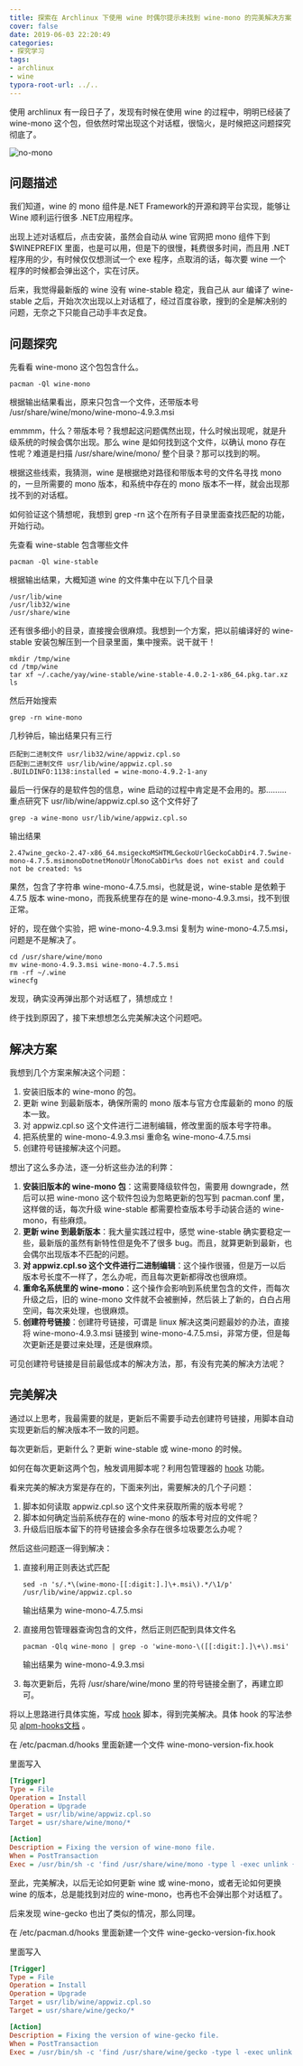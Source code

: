 ```yaml
---
title: 探索在 Archlinux 下使用 wine 时偶尔提示未找到 wine-mono 的完美解决方案
cover: false
date: 2019-06-03 22:20:49
categories:
- 探究学习
tags:
- archlinux
- wine
typora-root-url: ../..
---
```


使用 archlinux 有一段日子了，发现有时候在使用 wine 的过程中，明明已经装了 wine-mono 这个包，但依然时常出现这个对话框，很恼火，是时候把这问题探究彻底了。

![no-mono](/img/no-mono.png)

<!--more-->

## 问题描述

我们知道，wine 的 mono 组件是.NET Framework的开源和跨平台实现，能够让 Wine 顺利运行很多 .NET应用程序。

出现上述对话框后，点击安装，虽然会自动从 wine 官网把 mono 组件下到 $WINEPREFIX 里面，也是可以用，但是下的很慢，耗费很多时间，而且用 .NET 程序用的少，有时候仅仅想测试一个 exe 程序，点取消的话，每次要 wine 一个程序的时候都会弹出这个，实在讨厌。

后来，我觉得最新版的 wine 没有 wine-stable 稳定，我自己从 aur 编译了 wine-stable 之后，开始次次出现以上对话框了，经过百度谷歌，搜到的全是解决别的问题，无奈之下只能自己动手丰衣足食。

## 问题探究

先看看 wine-mono 这个包包含什么。

```shell
pacman -Ql wine-mono
```

根据输出结果看出，原来只包含一个文件，还带版本号 /usr/share/wine/mono/wine-mono-4.9.3.msi

emmmm，什么？带版本号？我想起这问题偶然出现，什么时候出现呢，就是升级系统的时候会偶尔出现。那么 wine 是如何找到这个文件，以确认 mono 存在性呢？难道是扫描 /usr/share/wine/mono/ 整个目录？那可以找到的啊。

根据这些线索，我猜测，wine 是根据绝对路径和带版本号的文件名寻找 mono 的，一旦所需要的 mono 版本，和系统中存在的 mono 版本不一样，就会出现那找不到的对话框。

如何验证这个猜想呢，我想到 grep -rn 这个在所有子目录里面查找匹配的功能，开始行动。

先查看 wine-stable 包含哪些文件

```shell
pacman -Ql wine-stable
```

根据输出结果，大概知道 wine 的文件集中在以下几个目录

```
/usr/lib/wine
/usr/lib32/wine
/usr/share/wine
```

还有很多细小的目录，直接搜会很麻烦。我想到一个方案，把以前编译好的 wine-stable 安装包解压到一个目录里面，集中搜索。说干就干！

```shell
mkdir /tmp/wine
cd /tmp/wine
tar xf ~/.cache/yay/wine-stable/wine-stable-4.0.2-1-x86_64.pkg.tar.xz
ls
```

然后开始搜索

```shell
grep -rn wine-mono
```

几秒钟后，输出结果只有三行

```
匹配到二进制文件 usr/lib32/wine/appwiz.cpl.so
匹配到二进制文件 usr/lib/wine/appwiz.cpl.so
.BUILDINFO:1138:installed = wine-mono-4.9.2-1-any
```

最后一行保存的是软件包的信息，wine 启动的过程中肯定是不会用的。那.........重点研究下 usr/lib/wine/appwiz.cpl.so 这个文件好了

```shell
grep -a wine-mono usr/lib/wine/appwiz.cpl.so
```

输出结果

```
2.47wine_gecko-2.47-x86_64.msigeckoMSHTMLGeckoUrlGeckoCabDir4.7.5wine-mono-4.7.5.msimonoDotnetMonoUrlMonoCabDir%s does not exist and could not be created: %s
```

果然，包含了字符串 wine-mono-4.7.5.msi，也就是说，wine-stable 是依赖于 4.7.5 版本 wine-mono，而我系统里存在的是 wine-mono-4.9.3.msi，找不到很正常。

好的，现在做个实验，把 wine-mono-4.9.3.msi 复制为 wine-mono-4.7.5.msi，问题是不是解决了。

```shell
cd /usr/share/wine/mono
mv wine-mono-4.9.3.msi wine-mono-4.7.5.msi
rm -rf ~/.wine
winecfg
```

发现，确实没再弹出那个对话框了，猜想成立！

终于找到原因了，接下来想想怎么完美解决这个问题吧。

## 解决方案

我想到几个方案来解决这个问题：

1. 安装旧版本的 wine-mono 的包。
2. 更新 wine 到最新版本，确保所需的 mono 版本与官方仓库最新的 mono 的版本一致。
3. 对 appwiz.cpl.so 这个文件进行二进制编辑，修改里面的版本号字符串。
4. 把系统里的 wine-mono-4.9.3.msi 重命名 wine-mono-4.7.5.msi
5. 创建符号链接解决这个问题。

想出了这么多办法，逐一分析这些办法的利弊：

1. **安装旧版本的 wine-mono 包**：这需要降级软件包，需要用 downgrade，然后可以把 wine-mono 这个软件包设为忽略更新的包写到 pacman.conf 里，这样做的话，每次升级 wine-stable 都需要检查版本号手动装合适的 wine-mono，有些麻烦。
2. **更新 wine 到最新版本**：我大量实践过程中，感觉 wine-stable 确实要稳定一些，最新版的虽然有新特性但是免不了很多 bug。而且，就算更新到最新，也会偶尔出现版本不匹配的问题。
3. **对 appwiz.cpl.so 这个文件进行二进制编辑**：这个操作很骚，但是万一以后版本号长度不一样了，怎么办呢，而且每次更新都得改也很麻烦。
4. **重命名系统里的 wine-mono**：这个操作会影响到系统里包含的文件，而每次升级之后，旧的 wine-mono 文件就不会被删掉，然后装上了新的，白白占用空间，每次来处理，也很麻烦。
5. **创建符号链接**：创建符号链接，可谓是 linux 解决这类问题最妙的办法，直接将 wine-mono-4.9.3.msi 链接到 wine-mono-4.7.5.msi，非常方便，但是每次更新还是要过来处理，还是很麻烦。

可见创建符号链接是目前最低成本的解决方法，那，有没有完美的解决方法呢？

## 完美解决

通过以上思考，我最需要的就是，更新后不需要手动去创建符号链接，用脚本自动实现更新后的解决版本不一致的问题。

每次更新后，更新什么？更新 wine-stable 或 wine-mono 的时候。

如何在每次更新这两个包，触发调用脚本呢？利用包管理器的 [hook](https://wiki.archlinux.org/index.php/Pacman_(%E7%AE%80%E4%BD%93%E4%B8%AD%E6%96%87)#Hooks) 功能。

看来完美的解决方案是存在的，下面来列出，需要解决的几个子问题：

1. 脚本如何读取 appwiz.cpl.so 这个文件来获取所需的版本号呢？
2. 脚本如何确定当前系统存在的 wine-mono 的版本号对应的文件呢？
3. 升级后旧版本留下的符号链接会多余存在很多垃圾要怎么办呢？

然后这些问题逐一得到解决：

1. 直接利用正则表达式匹配

   ```shell
   sed -n 's/.*\(wine-mono-[[:digit:].]\+.msi\).*/\1/p' /usr/lib/wine/appwiz.cpl.so
   ```

   输出结果为 wine-mono-4.7.5.msi

2. 直接用包管理器查询包含的文件，然后正则匹配到具体文件名

   ```shell
   pacman -Qlq wine-mono | grep -o 'wine-mono-\([[:digit:].]\+\).msi'
   ```

   输出结果为 wine-mono-4.9.3.msi

3. 每次更新后，先将 /usr/share/wine/mono 里的符号链接全删了，再建立即可。

将以上思路进行具体实施，写成 [hook](https://wiki.archlinux.org/index.php/Pacman_(%E7%AE%80%E4%BD%93%E4%B8%AD%E6%96%87)#Hooks) 脚本，得到完美解决。具体 hook 的写法参见 [alpm-hooks文档](https://jlk.fjfi.cvut.cz/arch/manpages/man/alpm-hooks.5) 。



在 /etc/pacman.d/hooks 里面新建一个文件 wine-mono-version-fix.hook

里面写入

```ini
[Trigger]
Type = File
Operation = Install
Operation = Upgrade
Target = usr/lib/wine/appwiz.cpl.so
Target = usr/share/wine/mono/*

[Action]
Description = Fixing the version of wine-mono file.
When = PostTransaction
Exec = /usr/bin/sh -c 'find /usr/share/wine/mono -type l -exec unlink {} \; ; ln -sf "$(pacman -Qlq wine-mono | grep "wine-mono-\\([[:digit:].]\\+\\).msi")" "/usr/share/wine/mono/$(sed -n "s/.*\\(wine-mono-[[:digit:].]\\+.msi\\).*/\\1/p" /usr/lib/wine/appwiz.cpl.so)" 2>/dev/null ; true'
```

至此，完美解决，以后无论如何更新 wine 或 wine-mono，或者无论如何更换 wine 的版本，总是能找到对应的 wine-mono，也再也不会弹出那个对话框了。

后来发现 wine-gecko 也出了类似的情况，那么同理。

在 /etc/pacman.d/hooks 里面新建一个文件 wine-gecko-version-fix.hook

里面写入

```ini
[Trigger]
Type = File
Operation = Install
Operation = Upgrade
Target = usr/lib/wine/appwiz.cpl.so
Target = usr/share/wine/gecko/*

[Action]
Description = Fixing the version of wine-gecko file.
When = PostTransaction
Exec = /usr/bin/sh -c 'find /usr/share/wine/gecko -type l -exec unlink {} \; ; ln -sf "$(pacman -Qlq wine-gecko | grep "wine.gecko-\\([-.[:digit:]]\\+\\)-x86_64.msi")" "/usr/share/wine/gecko/$(sed -n "s/.*\\(wine.gecko-[-.[:digit:]]\+-x86_64.msi\\).*/\\1/p" /usr/lib/wine/appwiz.cpl.so)" 2>/dev/null ; ln -sf "$(pacman -Qlq wine-gecko | grep "wine.gecko-\\([-.[:digit:]]\\+\\)-x86.msi")" "/usr/share/wine/gecko/$(sed -n "s/.*\\(wine.gecko-[-.[:digit:]]\+-x86.msi\\).*/\\1/p" /usr/lib32/wine/appwiz.cpl.so)" 2>/dev/null ; true'
```

